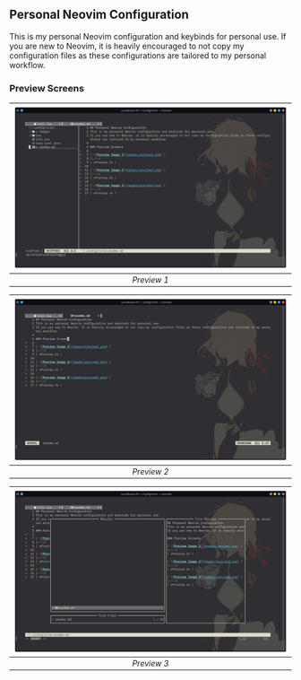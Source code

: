 ## Personal Neovim Configuration
This is my personal Neovim configuration and keybinds for personal use.
If you are new to Neovim, it is heavily encouraged to not copy my configuration files as these configurations are tailored to my personal workflow.

### Preview Screens

| ![Preview Image 1](images/preview1.png) | 
|:--:| 
| *Preview 1* |

| ![Preview Image 2](images/preview2.png) | 
|:--:| 
| *Preview 2* |

| ![Preview Image 3](images/preview3.png) | 
|:--:| 
| *Preview 3* |

